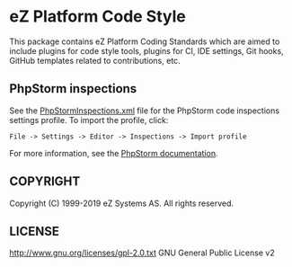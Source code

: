 # eZ Platform Code Style

This package contains eZ Platform Coding Standards which are aimed to include plugins
for code style tools, plugins for CI, IDE settings, Git hooks, GitHub templates related
to contributions, etc.

## PhpStorm inspections

See the [PhpStormInspections.xml](./IDE/PhpStorm/PhpStormInspections.xml) file for
the PhpStorm code inspections settings profile. 
To import the profile, click:

```
File -> Settings -> Editor -> Inspections -> Import profile
```


For more information, see the [PhpStorm documentation](https://www.jetbrains.com/help/phpstorm/customizing-profiles.html#47e75).


## COPYRIGHT

Copyright (C) 1999-2019 eZ Systems AS. All rights reserved.

## LICENSE

http://www.gnu.org/licenses/gpl-2.0.txt GNU General Public License v2
